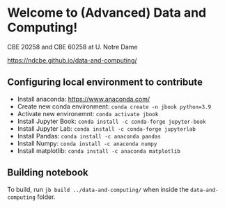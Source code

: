 # Welcome to (Advanced) Data and Computing!

CBE 20258 and CBE 60258 at U. Notre Dame

https://ndcbe.github.io/data-and-computing/


## Configuring local environment to contribute
* Install anaconda: https://www.anaconda.com/
* Create new conda environment: `conda create -n jbook python=3.9`
* Activate new environemnt: `conda activate jbook`
* Install Jupyter Book: `conda install -c conda-forge jupyter-book`
* Install Jupyter Lab: `conda install -c conda-forge jupyterlab`
* Install Pandas: `conda install -c anaconda pandas`
* Install Numpy: `conda install -c anaconda numpy`
* Install matplotlib: `conda install -c anaconda matplotlib`

## Building notebook
To build, run `jb build ../data-and-computing/` when inside the `data-and-computing` folder.
